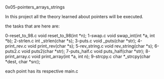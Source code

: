 0x05-pointers_arrays_strings

In this project all the theory learned about pointers will be executed.

the tasks that are here are:

0-reset_to_98.c    void reset_to_98(int *n);
1-swap.c                void swap_int(int *a, int *b);
2-strlen.c               int _strlen(char *s);
3-puts.c                 void _puts(char *str);
4-print_rev.c         void print_rev(char *s);
5-rev_string.c       void rev_string(char *s);
6-puts2.c             void puts2(char *str);
7-puts_half.c      void puts_half(char *str);
8-print_array.c  void print_array(int *a, int n);
9-strcpy.c          char *_strcpy(char *dest, char *src);


each point has its respective main.c


